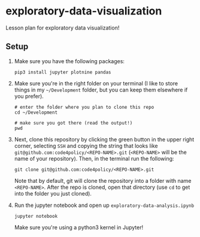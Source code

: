 # exploratory-data-visualization
Lesson plan for exploratory data visualization!

## Setup

1. Make sure you have the following packages:
		
	```shell
	pip3 install jupyter plotnine pandas
	```

2. Make sure you're in the right folder on your terminal (I like to store things in my `~/Development` folder, but you can keep them elsewhere if you prefer).
	
	```shell
	# enter the folder where you plan to clone this repo
	cd ~/Development
	
	# make sure you got there (read the output!)
	pwd
	```

3. Next, clone this repository by clicking the green button in the upper right corner, selecting `SSH` and copying the string that looks like `git@github.com:code4policy/<REPO-NAME>.git` (`<REPO-NAME>` will be the name of your repository). Then, in the terminal run the following:
	
	```shell
	git clone git@github.com:code4policy/<REPO-NAME>.git
	```

	Note that by default, git will clone the repository into a folder with name `<REPO-NAME>`. After the repo is cloned, open that directory (use `cd` to get into the folder you just cloned).

4. Run the jupyter notebook and open up `exploratory-data-analysis.ipynb`

	```shell
	jupyter notebook
	```

	Make sure you're using a python3 kernel in Jupyter!